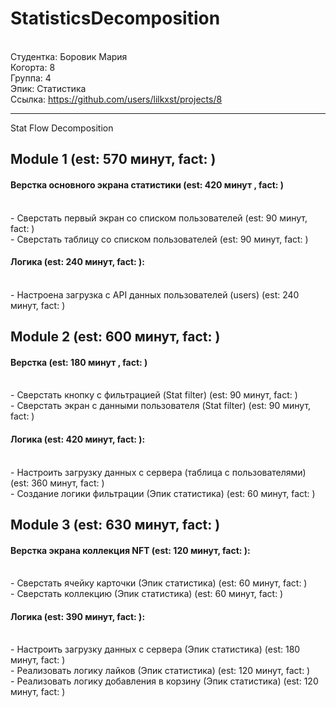 # StatisticsDecomposition
<br /> Студентка: Боровик Мария
<br /> Когорта: 8
<br /> Группа: 4
<br /> Эпик: Статистика
<br /> Ссылка: https://github.com/users/lilkxst/projects/8

<hr>

Stat Flow Decomposition

 ## Module 1 (est: 570 минут, fact: )
 
 #### Верстка основного экрана статистики (est: 420 минут , fact: )
 <br /> - Сверстать первый экран со списком пользователей (est: 90 минут, fact: )
 <br /> - Сверстать таблицу со списком пользователей  (est: 90 минут, fact: )
 
 #### Логика (est: 240 минут, fact: ):
 <br /> - Настроена загрузка с API данных пользователей (users) (est:  240 минут, fact: )
 
 ## Module 2 (est: 600 минут, fact: )
 
 #### Верстка (est: 180 минут , fact: )
 <br /> - Сверстать кнопку с фильтрацией (Stat filter) (est: 90 минут, fact: )
 <br /> - Сверстать экран с данными пользователя (Stat filter) (est: 90 минут, fact: )
 
 #### Логика (est: 420 минут, fact: ):
 <br /> - Настроить загрузку данных с сервера (таблица с пользователями) (est: 360 минут, fact: )
 <br /> - Создание логики фильтрации (Эпик статистика) (est: 60 минут, fact: )
 
 ## Module 3 (est: 630 минут, fact: )
 
 #### Верстка экрана коллекция NFT (est: 120 минут, fact: ):
 <br /> - Сверстать ячейку карточки (Эпик статистика) (est: 60 минут, fact: )
 <br /> - Сверстать коллекцию (Эпик статистика) (est: 60 минут, fact: )
 
 #### Логика (est: 390 минут, fact: ):
 <br /> - Настроить загрузку данных с сервера (Эпик статистика) (est: 180 минут, fact: )
 <br /> - Реализовать логику лайков (Эпик статистика) (est: 120 минут, fact: )
 <br /> - Реализовать логику добавления в корзину (Эпик статистика) (est: 120 минут, fact: )
